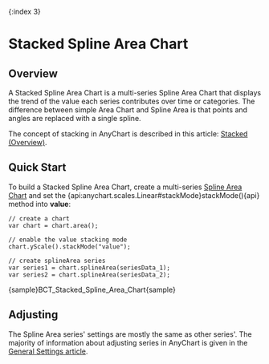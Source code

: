 {:index 3}
# Stacked Spline Area Chart

## Overview

A Stacked Spline Area Chart is a multi-series Spline Area Chart that displays the trend of the value each series contributes over time or categories. The difference between simple Area Chart and Spline Area is that points and angles are replaced with a single spline.

The concept of stacking in AnyChart is described in this article: [Stacked (Overview)](../Overview).

## Quick Start

To build a Stacked Spline Area Chart, create a multi-series [Spline Area Chart](../../Spline_Area_Chart) and set the {api:anychart.scales.Linear#stackMode}stackMode(){api} method into <strong>value</strong>:

```
// create a chart
var chart = chart.area();

// enable the value stacking mode
chart.yScale().stackMode("value");

// create splineArea series
var series1 = chart.splineArea(seriesData_1);
var series2 = chart.splineArea(seriesData_2);
```

{sample}BCT\_Stacked\_Spline\_Area\_Chart{sample}

## Adjusting

The Spline Area series' settings are mostly the same as other series'. The majority of information about adjusting series in AnyChart is given in the [General Settings article](../../General_Settings).